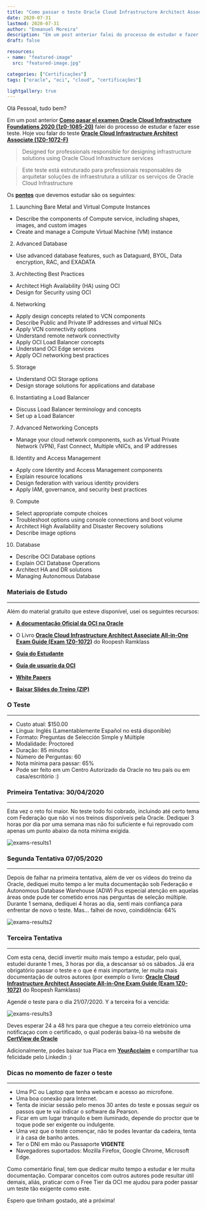 ```yaml
---
title: "Como passar o teste Oracle Cloud Infrastructure Architect Associate (1Z0-1072-F)"
date: 2020-07-31
lastmod: 2020-07-31
author: "Enmanuel Moreira"
description: "Em um post anterior falei do processo de estudar e fazer esse teste. Hoje vou falar do teste Oracle Cloud Infrastructure Architect Associate (1Z0-1072-F)"
draft: false

resources:
- name: "featured-image"
  src: "featured-image.jpg"

categories: ["Certificações"]
tags: ["oracle", "oci", "cloud", "certificações"]

lightgallery: true
---
```


<!--more-->

Olá Pessoal, tudo bem?

Em um post anterior **[Como pasar el examen Oracle Cloud Infrastructure Foundations 2020 (1z0-1085-20)](https://itsimplenow.com/2020/07/23/como-pasar-el-examen-oracle-cloud-infrastructure-foundations-2020-1z0-1085-20/)** falei do processo de estudar e fazer esse teste. Hoje vou falar do teste **[Oracle Cloud Infrastructure Architect Associate (1Z0-1072-F)](https://www.oracle.com/cloud/iaas/training/architect-associate.html)**

> Designed for professionals responsible for designing infrastructure solutions using Oracle Cloud Infrastructure services

> Este teste está estruturado para professionais responsables de arquitetar soluções de infraestrutura a utilizar os serviços de Oracle Cloud Infrastructure

Os **[pontos](https://www.oracle.com/a/ocom/docs/1Z0-1072-oci-architect-associate-2019-study-guide.pdf)** que devemos estudar são os seguintes:

1. Launching Bare Metal and Virtual Compute Instances  

- Describe the components of Compute service, including shapes, images, and custom images  
- Create and manage a Compute Virtual Machine (VM) instance  

2. Advanced Database  

- Use advanced database features, such as Dataguard, BYOL, Data encryption, RAC, and EXADATA

3. Architecting Best Practices  

- Architect High Availability (HA) using OCI  
- Design for Security using OCI  

4. Networking  

- Apply design concepts related to VCN components  
- Describe Public and Private IP addresses and virtual NICs  
- Apply VCN connectivity options  
- Understand remote network connectivity  
- Apply OCI Load Balancer concepts  
- Understand OCI Edge services  
- Apply OCI networking best practices  

5. Storage  

- Understand OCI Storage options  
- Design storage solutions for applications and database  

6. Instantiating a Load Balancer  

- Discuss Load Balancer terminology and concepts  
- Set up a Load Balancer  

7. Advanced Networking Concepts  

- Manage your cloud network components, such as Virtual Private Network (VPN), Fast Connect, Multiple vNICs, and IP addresses  

8. Identity and Access Management  

- Apply core Identity and Access Management components  
- Explain resource locations   
- Design federation with various identity providers  
- Apply IAM, governance, and security best practices  

9. Compute  

- Select appropriate compute choices  
- Troubleshoot options using console connections and boot volume  
- Architect High Availability and Disaster Recovery solutions  
- Describe image options  

10. Database  

- Describe OCI Database options  
- Explain OCI Database Operations  
- Architect HA and DR solutions  
- Managing Autonomous Database  

### Materiais de Estudo

***

Além do material gratuito que esteve disponível, usei os seguintes recursos:  

- **[A documentação Oficial da OCI na Oracle](https://docs.cloud.oracle.com/es-ww/iaas/Content/home.htm)**  

- O Livro **[Oracle Cloud Infrastructure Architect Associate All-in-One Exam Guide (Exam 1Z0-1072)](https://www.amazon.com/Oracle-Infrastructure-Architect-Associate-1Z0-1072-ebook/dp/B083CPVKFT)** do Roopesh Ramklass  

- **[Guía do Estudante](https://learn.oracle.com/ords/training/DL4_EKITDOCUMENT.getPDF?p_url=_-ENC6E9C0202092241DE3D7B941924AD96ACDA02EAE465334C873F89D7364C401D751DB2A81CF1CA54F4629702BCDEC5A57799BCBE5E8DBAA5B89B1F219909ACB37537DDF38F679E2D580F9523FFAD3240928B3F36335C795428RY-_)**  

- **[Guía de usuario da OCI](https://docs.cloud.oracle.com/en-us/iaas/pdf/ug/OCI_User_Guide.pdf)**  

- **[White Papers](https://docs.cloud.oracle.com/iaas/Content/General/Reference/aqswhitepapers.htm)**  

- **[Baixar Slides do Treino (ZIP)](https://www.oracle.com/a/ocom/docs/cloud/architect-associate-cert-content.zip)**  

### O Teste

***

- Custo atual: $150.00  
- Língua: Inglés (Lamentablemente Español no está disponible)  
- Formato: Preguntas de Selección Simple y Múltiple  
- Modalidade: Proctored  
- Duração: 85 minutos  
- Número de Perguntas: 60  
- Nota mínima para passar: 65%  
- Pode ser feito em um Centro Autorizado da Oracle no teu país ou em casa/escritório :)  

### Primeira Tentativa: 30/04/2020

***

Esta vez o reto foi maior. No teste todo foi cobrado, incluindo até certo tema com Federação que não vi nos treinos disponíveis pela Oracle. Dediquei 3 horas por dia por uma semana mas não foi suficiente e fui reprovado com apenas um punto abaixo da nota mínima exigida.  

![exams-results1](/images/oci-architect-associate/exam-score-report-1.png "Exam Score 30/04/2020")

### Segunda Tentativa 07/05/2020

***

Depois de falhar na primeira tentativa, além de ver os videos do treino da Oracle, dediquei muito tempo a ler muita documentação sob Federação e Autonomous Database Warehouse (ADW) Pus especial atenção em aquelas áreas onde pude ter cometido erros nas perguntas de seleção múltiple. Durante 1 semana, dediquei 4 horas ao dia, sentí mais confiança para enfrentar de novo o teste. Mas... falhei de novo, coindidência: 64%  

![exams-results2](/images/oci-architect-associate/exam-score-report-2.png "Exam Score 07/05/2020")

### Terceira Tentativa

***

Com esta cena, decidí invertir muito mais tempo a estudar, pelo qual, estudei durante 1 mes, 3 horas por dia, a descansar só os sábados. Já era obrigatório passar o teste e o que é mais importante, ler muita mais documentação de outros autores (por exemplo o livro: **[Oracle Cloud Infrastructure Architect Associate All-in-One Exam Guide (Exam 1Z0-1072)](https://www.amazon.com/Oracle-Infrastructure-Architect-Associate-1Z0-1072-ebook/dp/B083CPVKFT)** do Roopesh Ramklass)  

Agendé o teste para o dia 21/07/2020. Y a terceira foi a vencida:

![exams-results3](/images/oci-architect-associate/exam-score-report-3.png "Exam Score 21/07/2020")

Deves esperar 24 a 48 hrs para que chegue a teu correio eletrónico uma notificaçao com o certificado, o qual poderás baixa-lô na website de **[CertView de Oracle](https://certview.oracle.com/)**  

Adicionalmente, podes baixar tua Placa em **[YourAcclaim](https://www.youracclaim.com/)** e compartilhar tua felicidade pelo Linkedin :)  

### Dicas no momento de fazer o teste

***

- Uma PC ou Laptop que tenha webcam e acesso ao microfone.  
- Uma boa conexão para Internet.  
- Tenta de iniciar sessão pelo menos 30 antes do teste e possas seguir os passos que te vai indicar o software da Pearson.  
- Ficar em um lugar tranquilo e bem iluminado, depende do proctor que te toque pode ser exigente ou indulgente.  
- Uma vez que o teste començar, não te podes levantar da cadeira, tenta ir à casa de banho antes.  
- Ter o DNI em mão ou Passaporte **VIGENTE**  
- Navegadores suportados: Mozilla Firefox, Google Chrome, Microsoft Edge.  

Como comentário final, tem que dedicar muito tempo a estudar e ler muita documentação. Comparar conceitos com outros autores pode resultar útil demais, aliás, praticar com o Free Tier da OCI me ajudou para poder passar um teste tão exigente como este.  

Espero que tinham gostado, até a próxima!
